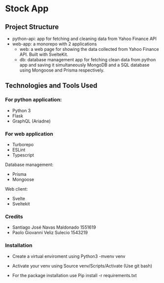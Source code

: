 # Stock App

## Project Structure
* python-api: app for fetching and cleaning data from Yahoo Finance API
* web-app: a monorepo with 2 applications
    * web: a web page for showing the data collected from Yahoo Finance API. Built with SvelteKit.
    * db: database management app for fetching clean data from python app and saving it simultaneously MongoDB and a SQL database using Mongoose and Prisma respectively.

## Technologies and Tools Used

### For python application: 
* Python 3
* Flask
* GraphQL (Ariadne)

### For web application
* Turborepo
* ESLint
* Typescript

Database management:
* Prisma
* Mongoose

Web client:
* Svelte
* Sveltekit

### Credits

* Santiago José Navas Maldonado 1551619
* Paolo Giovanni Veliz Sulecio 1543219

### Installation
* Create a virtual enviroment using 
Python3 -mvenv venv

* Activate your venv using
Source venv/Scripts/Activate
(Use git bash)

* For the package installation use
Pip install -r requirements.txt
  

